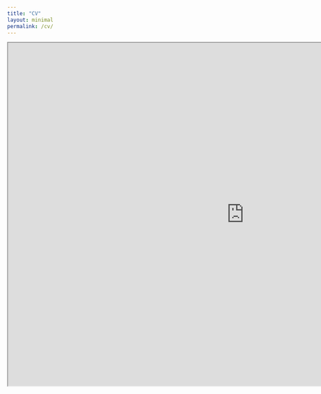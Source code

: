 ```yaml
---
title: "CV"
layout: minimal
permalink: /cv/
---
```


<iframe src="https://drive.google.com/file/d/1SC0mjhvLIKTDJ1uBRhyLkljUdJSark6n/preview" width="1100" height="800"></iframe>
